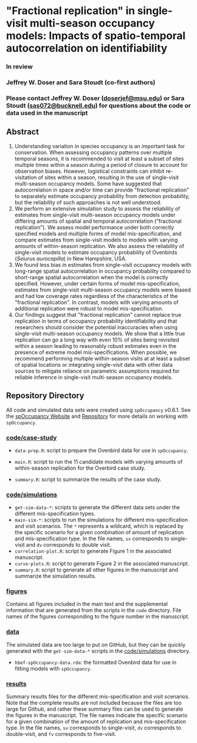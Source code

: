 # "Fractional replication" in single-visit multi-season occupancy models: Impacts of spatio-temporal autocorrelation on identifiability

### In review

### Jeffrey W. Doser and Sara Stoudt (co-first authors)

### Please contact Jeffrey W. Doser (doserjef@msu.edu) or Sara Stoudt (sas072@bucknell.edu) for questions about the code or data used in the manuscript

## Abstract

1. Understanding variation in species occupancy is an important task for conservation. When assessing occupancy patterns over multiple temporal seasons, it is recommended to visit at least a subset of sites multiple times within a season during a period of closure to account for observation biases. However, logistical constraints can inhibit re-visitation of sites within a season, resulting in the use of single-visit multi-season occupancy models. Some have suggested that autocorrelation in space and/or time can provide "fractional replication" to separately estimate occupancy probability from detection probability, but the reliability of such approaches is not well understood.
2. We perform an extensive simulation study to assess the reliability of estimates from single-visit multi-season occupancy models under differing amounts of spatial and temporal autocorrelation ("fractional replication"). We assess model performance under both correctly specified models and multiple forms of model mis-specification, and compare estimates from single-visit models to models with varying amounts of within-season replication. We also assess the reliability of single-visit models to estimate occupancy probability of Ovenbirds (*Seiurus aurocapilla*) in New Hampshire, USA.
3. We found less bias in estimates from single-visit occupancy models with long-range spatial autocorrelation in occupancy probability compared to short-range spatial autocorrelation when the model is correctly specified. However, under certain forms of model mis-specification, estimates from single-visit multi-season occupancy models were biased and had low coverage rates regardless of the characteristics of the "fractional replication". In contrast, models with varying amounts of additional replication were robust to model mis-specification.
4. Our findings suggest that "fractional replication" cannot replace true replication in terms of occupancy probability identifiability and that researchers should consider the potential inaccuracies when using single-visit multi-season occupancy models. We show that a little true replication can go a long way with even 10% of sites being revisited within a season leading to reasonably robust estimates even in the presence of extreme model mis-specifications. When possible, we recommend performing multiple within-season visits at at least a subset of spatial locations or integrating single-visit data with other data sources to mitigate reliance on parametric assumptions required for reliable inference in single-visit multi-season occupancy models. 

## Repository Directory

All code and simulated data sets were created using `spOccupancy` v0.6.1. See the [spOccupancy Website](https://www.jeffdoser.com/files/spoccupancy-web/) and [Repository](https://github.com/doserjef/spOccupancy) for more details on working with `spOccupancy`.

### [code/case-study](./code/case-study)

+ `data-prep.R`: script to prepare the Ovenbird data for use in `spOccupancy`.
* `main.R`: script to run the 11 candidate models with varying amounts of within-season replication for the Overbird case study.
+ `summary.R`: script to summarize the results of the case study.

### [code/simulations](./code/simulations)
+ `get-sim-data-*`: scripts to generate the different data sets under the different mis-specification types.
+ `main-sim-*`: scripts to run the simulations for different mis-specification and visit scenarios. The `*` represents a wildcard, which is replaced by the specific scenario for a given combination of amount of replication and mis-specification type. In the file names, `sv` corresponds to single-visit and `dv` corresponds to double visit. 
+ `correlation-plot.R`: script to generate Figure 1 in the associated manuscript.
+ `curve-plots.R`: script to generate Figure 2 in the associated manuscript.
+ `summary.R`: script to generate all other figures in the manuscript and summarize the simulation results. 

### [figures](./figures)

Contains all figures included in the main text and the supplemental information that are generated from the scripts in the `code` directory. File names of the figures corresponding to the figure number in the manuscript.

### [data](./data)

The simulated data are too large to put on GitHub, but they can be quickly generated with the `get-sim-data-*` scripts in the [code/simulations](./code/simulations) directory.

+ `hbef-spOccupancy-data.rda`: the formatted Ovenbird data for use in fitting models with `spOccupancy`.

### [results](./results)

Summary results files for the different mis-specification and visit scenarios. Note that the complete results are not included because the files are too large for Github, and rather these summary files can be used to generate the figures in the manuscript. The file names indicate the specific scenario for a given combination of the amount of replication and mis-specification type. In the file names, `sv` corresponds to single-visit, `dv` corresponds to double-visit, and `fv` corresponds to five-visit.




